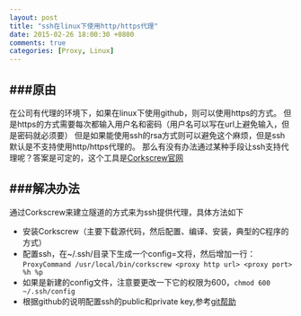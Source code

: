 ```yaml
---
layout: post
title: "ssh在linux下使用http/https代理"
date: 2015-02-26 18:00:30 +0800
comments: true
categories: [Proxy, Linux]
---
```


###原由
---
在公司有代理的环境下，如果在linux下使用github，则可以使用https的方式。
但是https的方式需要每次都输入用户名和密码（用户名可以写在url上避免输入，但是密码就必须要）
但是如果能使用ssh的rsa方式则可以避免这个麻烦，但是ssh默认是不支持使用http/https代理的。
那么有没有办法通过某种手段让ssh支持代理呢？答案是可定的，这个工具是[Corkscrew官网](http://www.agroman.net/corkscrew/)

###解决办法
---

通过Corkscrew来建立隧道的方式来为ssh提供代理，具体方法如下 

- 安装Corkscrew（主要下载源代码，然后配置、编译、安装，典型的C程序的方式）
- 配置ssh，在~/.ssh/目录下生成一个config=文将，然后增加一行：`ProxyCommand /usr/local/bin/corkscrew <proxy http url> <proxy port> %h %p`
- 如果是新建的config文件，注意要更改一下它的权限为600，`chmod 600 ~/.ssh/config`
- 根据github的说明配置ssh的public和private key,参考[git帮助](https://help.github.com/articles/generating-ssh-keys/#platform-linux)


